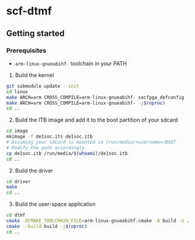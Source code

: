 # scf-dtmf

## Getting started

### Prerequisites

- `arm-linux-gnueabihf-` toolchain in your PATH

1. Build the kernel

```bash
git submodule update --init
cd linux
make ARCH=arm CROSS_COMPILE=arm-linux-gnueabihf- socfpga_defconfig
make ARCH=arm CROSS_COMPILE=arm-linux-gnueabihf- -j$(nproc)
cd ..
```

2. Build the ITB image and add it to the boot partition of your sdcard

```bash
cd image
mkimage -f de1soc.its de1soc.itb
# Assuming your sdcard is mounted in /run/media/<username>/BOOT
# Modify the path accordingly
cp de1soc.itb /run/media/$(whoami)/de1soc.itb
cd ..
```

2. Build the driver

```bash
cd driver
make
cd ..
```

3. Build the user-space application

```bash
cd dtmf
cmake -DCMAKE_TOOLCHAIN_FILE=arm-linux-gnueabihf.cmake -B build -S .
cmake --build build -j$(nproc)
cd ..
```

